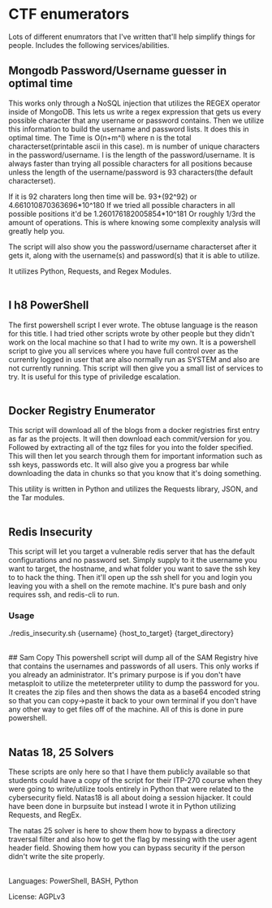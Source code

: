 # CTF enumerators
Lots of different enumrators that I've written that'll help simplify things for people.
Includes the following services/abilities.

## Mongodb Password/Username guesser in optimal time
This works only through a NoSQL injection that utilizes the REGEX operator inside of MongoDB. This lets us write a regex expression that gets us every possible character that any username or password contains. Then we utilize this information to build the username and password lists. It does this in optimal time. The Time is O(n+m^l) where n is the total characterset(printable ascii in this case). m is number of unique characters in the password/username. l is the length of the password/username. It is always faster than trying all possible characters for all positions because unless the length of the username/password is 93 characters(the default characterset). 

If it is 92 charaters long then time will be.
93+(92^92) or 4.661010870363696\*10^180
If we tried all possible characters in all possible positions it'd be 1.260176182005854\*10^181
Or roughly 1/3rd the amount of operations. This is where knowing some complexity analysis will greatly help you.<br />

The script will also show you the password/username characterset after it gets it, along with the username(s) and password(s) that it is able to utilize.<br />

It utilizes Python, Requests, and Regex Modules.<br />
<br />

## I h8 PowerShell
The first powershell script I ever wrote. The obtuse language is the reason for this title. I had tried other scripts wrote by other people but they didn't work on the local machine so that I had to write my own. It is a powershell script to give you all services where you have full control over as the currently logged in user that are also normally run as SYSTEM and also are not currently running. This script will then give you a small list of services to try. It is useful for this type of priviledge escalation.<br />
<br />

## Docker Registry Enumerator
This script will download all of the blogs from a docker registries first entry as far as the projects. It will then download each commit/version for you. Followed by extracting all of the tgz files for you into the folder specified. This will then let you search through them for important information such as ssh keys, passwords etc. It will also give you a progress bar while downloading the data in chunks so that you know that it's doing something.

This utility is written in Python and utilizes the Requests library, JSON, and the Tar modules.<br />
<br />

## Redis Insecurity
This script will let you target a vulnerable redis server that has the default configurations and no password set. Simply supply to it the username you want to target, the hostname, and what folder you want to save the ssh key to to hack the thing. Then it'll open up the ssh shell for you and login you leaving you with a shell on the remote machine. It's pure bash and only requires ssh, and redis-cli to run.
### Usage
./redis_insecurity.sh {username} {host_to_target} {target_directory}

<br />
## Sam Copy
This powershell script will dump all of the SAM Registry hive that contains the usernames and passwords of all users. This only works if you already an administrator. It's primary purpose is if you don't have metasploit to utilize the meteterpreter utility to dump the password for you. It creates the zip files and then shows the data as a base64 encoded string so that you can copy->paste it back to your own terminal if you don't have any other way to get files off of the machine. All of this is done in pure powershell.<br />
<br />

## Natas 18, 25 Solvers
These scripts are only here so that I have them publicly available so that students could have a copy of the script for their ITP-270 course when they were going to write/utilize tools entirely in Python that were related to the cybersecurity field. Natas18 is all about doing a session hijacker. It could have been done in burpsuite but instead I wrote it in Python utilizing Requests, and RegEx.<br />

The natas 25 solver is here to show them how to bypass a directory traversal filter and also how to get the flag by messing with the user agent header field. Showing them how you can bypass security if the person didn't write the site properly.<br />
<br />

Languages: PowerShell, BASH, Python

License: AGPLv3
